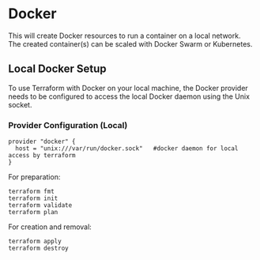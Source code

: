 # Docker
This will create Docker resources to run a container on a local network. \
The created container(s) can be scaled with Docker Swarm or Kubernetes.

## Local Docker Setup

To use Terraform with Docker on your local machine, the Docker provider needs to be configured to access the local Docker daemon using the Unix socket.

### Provider Configuration (Local)
```
provider "docker" {  
  host = "unix:///var/run/docker.sock"   #docker daemon for local access by terraform
}
```

For preparation:
```
terraform fmt
terraform init
terraform validate
terraform plan
```
For creation and removal:
```
terraform apply
terraform destroy
```
